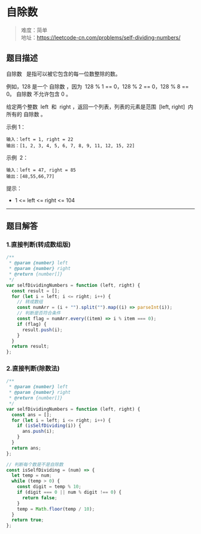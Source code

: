 # 自除数

> 难度：简单  
> 地址：https://leetcode-cn.com/problems/self-dividing-numbers/

## 题目描述

自除数   是指可以被它包含的每一位数整除的数。

例如，128 是一个 自除数 ，因为  128 % 1 == 0，128 % 2 == 0，128 % 8 == 0。
自除数 不允许包含 0 。

给定两个整数  left  和  right ，返回一个列表，列表的元素是范围  [left, right]  内所有的 自除数 。

示例 1：

```
输入：left = 1, right = 22
输出：[1, 2, 3, 4, 5, 6, 7, 8, 9, 11, 12, 15, 22]
```

示例  2：

```
输入：left = 47, right = 85
输出：[48,55,66,77]
```

提示：

- 1 <= left <= right <= 104

---

## 题目解答

### 1.直接判断(转成数组版)

```javascript
/**
 * @param {number} left
 * @param {number} right
 * @return {number[]}
 */
var selfDividingNumbers = function (left, right) {
  const result = [];
  for (let i = left; i <= right; i++) {
    // 转成数组
    const numArr = (i + "").split("").map((i) => parseInt(i));
    // 判断是否符合条件
    const flag = numArr.every((item) => i % item === 0);
    if (flag) {
      result.push(i);
    }
  }
  return result;
};
```

### 2.直接判断(除数法)

```javascript
/**
 * @param {number} left
 * @param {number} right
 * @return {number[]}
 */
var selfDividingNumbers = function (left, right) {
  const ans = [];
  for (let i = left; i <= right; i++) {
    if (isSelfDividing(i)) {
      ans.push(i);
    }
  }
  return ans;
};

// 判断每个数是不是自除数
const isSelfDividing = (num) => {
  let temp = num;
  while (temp > 0) {
    const digit = temp % 10;
    if (digit === 0 || num % digit !== 0) {
      return false;
    }
    temp = Math.floor(temp / 10);
  }
  return true;
};
```
